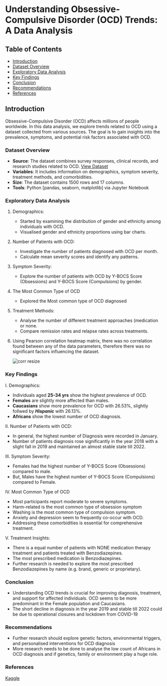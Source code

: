 # Understanding Obsessive-Compulsive Disorder (OCD) Trends: A Data Analysis




## Table of Contents
- [Introduction](#introduction)
- [Dataset Overview](#dataset-overview)
- [Exploratory Data Analysis](#exploratory-data-analysis)
- [Key Findings](#key-findings)
- [Conclusion](#conclusion)
- [Recommendations](#recommendations)
- [References](#references)

## Introduction
Obsessive-Compulsive Disorder (OCD) affects millions of people worldwide. In this data analysis, we explore trends related to OCD using a dataset collected from various sources. The goal is to gain insights into the prevalence, symptoms, and potential risk factors associated with OCD.

### Dataset Overview
- **Source**: The dataset combines survey responses, clinical records, and research studies related to OCD.
 [View Dataset](https://www.kaggle.com/datasets/ohinhaque/ocd-patient-dataset-demographics-and-clinical-data/)
- **Variables**: It includes information on demographics, symptom severity, treatment methods, and comorbidities.
- **Size**: The dataset contains 1500 rows and 17 columns.
- **Tools**: Python [pandas, seaborn, matplotlib] via Jupyter Notebook


### Exploratory Data Analysis
1. Demographics:
    - Started by examining the distribution of gender and ethnicity among individuals with OCD.
    - Visualised gender and ethnicity proportions using bar charts.


2. Number of Patients with OCD:
    - Investigate the number of patients diagnosed with OCD per month.
    - Calculate mean severity scores and identify any patterns.


3. Symptom Severity:
    - Explore the number of patients with OCD by Y-BOCS Score (Obsessions) and Y-BOCS Score (Compulsions) by gender.


4. The Most Common Type of OCD
    - Explored the Most common type of OCD diagnosed


5. Treatment Methods:
    - Analyse the number of different treatment approaches (medication or none.
    - Compare remission rates and relapse rates across treatments.

6. Using Pearson correlation heatmap matrix, there was no correlation found between any of the data parameters, therefore there was no significant factors influencing the dataset.
   
   ![corr resize](https://github.com/TeniOT/Exploring-correlation-in-Python-with-OCD-Dataset/assets/164643376/66ee4722-9220-4750-9cee-c729051b89f0)

### Key Findings
I. Demographics:
- Individuals aged **25-34 yrs** show the highest prevalence of OCD.
- **Females** are slightly more affected than males.
- **Caucasians** show more prevalence for OCD with 26.53%, slightly follwed by **_Hispanic_** with 26.13%.
- **Africans** show the lowest number of OCD diagnosis.

II. Number of Patients with OCD:
- In general, the highest number of Diagnosis were recorded in January. 
- Number of patients diagnosis rose significantly in the year 2018 with a slight fall in 2019 and maintained an almost stable state till 2022.

III. Symptom Severity:
- Females had the highest number of Y-BOCS Score (Obsessions) compared to male.
- But, Males have the highest number of Y-BOCS Score (Compulsions) compared to Female.

IV. Most Common Type of OCD
- Most participants report moderate to severe symptoms.
- Harm-related is the most common type of obsession symptom
- Washing is the most common type of compulsion symptom.
- Anxiety and depression seem to frequently co-occur with OCD.
- Addressing these comorbidities is essential for comprehensive treatment.

V. Treatment Insights:
- There is a equal number of patients with NONE medication therapy treatment and patients treated with Benzodiazepines.
- The most prescribed medication is Benzodiazepines.
- Further research is needed to explore the most prescribed Benzodiazepines by name (e.g. brand, generic or proprietary).

### Conclusion
- Understanding OCD trends is crucial for improving diagnosis, treatment, and support for affected individuals. OCD seems to be more predominant in the Female population and Caucasians.
- The short decline in diagnosis in the year 2019 and stable till 2022 could be due to operational closures and lockdown from COVID-19



### Recommendations
- Further research should explore genetic factors, environmental triggers, and personalised interventions for OCD diagnosis
- More research needs to be done to analyse the low count of Africans in OCD diagnosis and if genetics, family or environment play a huge role.


### References
[Kaggle](https://www.kaggle.com/datasets/ohinhaque/ocd-patient-dataset-demographics-and-clinical-data/)



